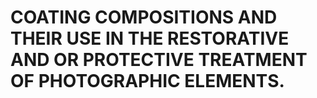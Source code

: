 # COATING COMPOSITIONS AND THEIR USE IN THE RESTORATIVE AND OR PROTECTIVE TREATMENT OF PHOTOGRAPHIC ELEMENTS.